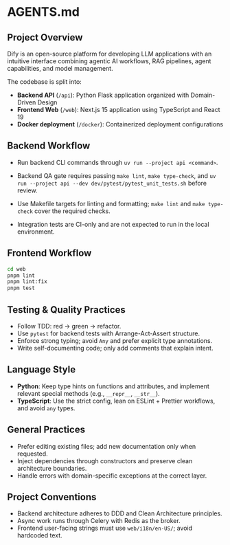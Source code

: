 # AGENTS.md

## Project Overview

Dify is an open-source platform for developing LLM applications with an intuitive interface combining agentic AI workflows, RAG pipelines, agent capabilities, and model management.

The codebase is split into:

- **Backend API** (`/api`): Python Flask application organized with Domain-Driven Design
- **Frontend Web** (`/web`): Next.js 15 application using TypeScript and React 19
- **Docker deployment** (`/docker`): Containerized deployment configurations

## Backend Workflow

- Run backend CLI commands through `uv run --project api <command>`.
- Backend QA gate requires passing `make lint`, `make type-check`, and `uv run --project api --dev dev/pytest/pytest_unit_tests.sh` before review.

- Use Makefile targets for linting and formatting; `make lint` and `make type-check` cover the required checks.
- Integration tests are CI-only and are not expected to run in the local environment.

## Frontend Workflow

```bash
cd web
pnpm lint
pnpm lint:fix
pnpm test
```

## Testing & Quality Practices

- Follow TDD: red → green → refactor.
- Use `pytest` for backend tests with Arrange-Act-Assert structure.
- Enforce strong typing; avoid `Any` and prefer explicit type annotations.
- Write self-documenting code; only add comments that explain intent.

## Language Style

- **Python**: Keep type hints on functions and attributes, and implement relevant special methods (e.g., `__repr__`, `__str__`).
- **TypeScript**: Use the strict config, lean on ESLint + Prettier workflows, and avoid `any` types.

## General Practices

- Prefer editing existing files; add new documentation only when requested.
- Inject dependencies through constructors and preserve clean architecture boundaries.
- Handle errors with domain-specific exceptions at the correct layer.

## Project Conventions

- Backend architecture adheres to DDD and Clean Architecture principles.
- Async work runs through Celery with Redis as the broker.
- Frontend user-facing strings must use `web/i18n/en-US/`; avoid hardcoded text.
